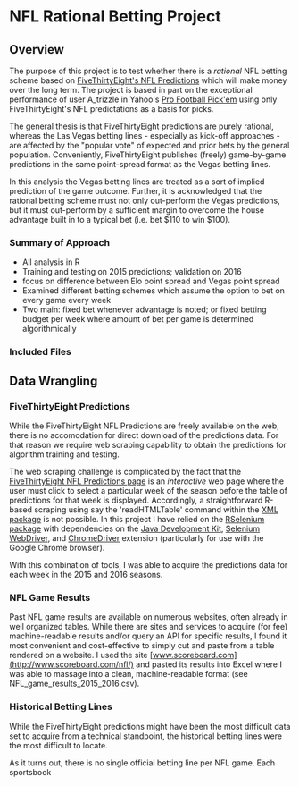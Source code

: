 # NFL Rational Betting Project

## Overview

The purpose of this project is to test whether there is a _rational_ NFL betting scheme based on [FiveThirtyEight's NFL Predictions](http://projects.fivethirtyeight.com/2016-nfl-predictions/) which will make money over the long term. The project is based in part on the exceptional performance of user A_trizzle in Yahoo's [Pro Football Pick'em](http://football.fantasysports.yahoo.com/pickem?.tsrc=sun) using only FiveThirtyEight's NFL predictations as a basis for picks.

The general thesis is that FiveThirtyEight predictions are purely rational, whereas the Las Vegas betting lines - especially as kick-off approaches - are affected by the "popular vote" of expected and prior bets by the general population. Conveniently, FiveThirtyEight publishes (freely) game-by-game predictions in the same point-spread format as the Vegas betting lines.

In this analysis the Vegas betting lines are treated as a sort of implied prediction of the game outcome. Further, it is acknowledged that the rational betting scheme must not only out-perform the Vegas predictions, but it must out-perform by a sufficient margin to overcome the house advantage built in to a typical bet (i.e. bet $110 to win $100).

### Summary of Approach

- All analysis in R
- Training and testing on 2015 predictions; validation on 2016
- focus on difference between Elo point spread and Vegas point spread
- Examined different betting schemes which assume the option to bet on every game every week
- Two main: fixed bet whenever advantage is noted; or fixed betting budget per week where amount of bet per game is determined algorithmically 

### Included Files




## Data Wrangling

### FiveThirtyEight Predictions

While the FiveThirtyEight NFL Predictions are freely available on the web, there is no accomodation for direct download of the predictions data. For that reason we require web scraping capability to obtain the predictions for algorithm training and testing. 

The web scraping challenge is complicated by the fact that the [FiveThirtyEight NFL Predictions page](http://projects.fivethirtyeight.com/2016-nfl-predictions/) is an _interactive_ web page where the user must click to select a particular week of the season before the table of predictions for that week is displayed. Accordingly, a straightforward R-based scraping using say the 'readHTMLTable' command within the [XML package](https://cran.r-project.org/web/packages/XML/index.html) is not possible. In this project I have relied on the [RSelenium package](https://cran.r-project.org/web/packages/RSelenium/index.html) with dependencies on the [Java Development Kit](http://www.oracle.com/technetwork/java/javase/downloads/jdk8-downloads-2133151.html), [Selenium WebDriver](http://docs.seleniumhq.org/projects/webdriver/), and [ChromeDriver](https://sites.google.com/a/chromium.org/chromedriver/) extension (particularly for use with the Google Chrome browser).

With this combination of tools, I was able to acquire the predictions data for each week in the 2015 and 2016 seasons. 

### NFL Game Results

Past NFL game results are available on numerous websites, often already in well organized tables. While there are sites and services to acquire (for fee) machine-readable results and/or query an API for specific results, I found it most convenient and cost-effective to simply cut and paste from a table rendered on a website. I used the site [www.scoreboard.com](http://www.scoreboard.com/nfl/) and pasted its results into Excel where I was able to massage into a clean, machine-readable format (see NFL_game_results_2015_2016.csv).

### Historical Betting Lines

While the FiveThirtyEight predictions might have been the most difficult data set to acquire from a technical standpoint, the historical betting lines were the most difficult to locate. 

As it turns out, there is no single official betting line per NFL game. Each sportsbook 
